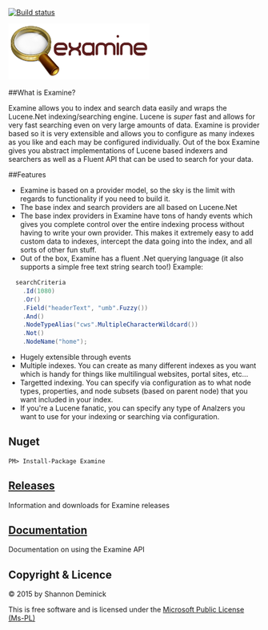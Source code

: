 [![Build status](https://ci.appveyor.com/api/projects/status/j4o4finsu8xs45r1?svg=true)](https://ci.appveyor.com/project/Shandem/examine)

![Examine](/ExamineLogo.png?raw=true)

##What is Examine?

Examine allows you to index and search data easily and wraps the Lucene.Net indexing/searching engine. Lucene is _super_ fast and allows for very fast searching even on very large amounts of data. Examine is provider based so it is very extensible and allows you to configure as many indexes as you like and each may be configured individually. Out of the box Examine gives you abstract implementations of Lucene based indexers and searchers as well as a Fluent API that can be used to search for your data.

##Features
* Examine is based on a provider model, so the sky is the limit with regards to functionality if you need to build it.
* The base index and search providers are all based on Lucene.Net
* The base index providers in Examine have tons of handy events which gives you complete control over the entire indexing process without having to write your own provider. This makes it extremely easy to add custom data to indexes, intercept the data going into the index, and all sorts of other fun stuff.
* Out of the box, Examine has a fluent .Net querying language (it also supports a simple free text string search too!) Example:

```cs
  searchCriteria
    .Id(1080)
    .Or()
    .Field("headerText", "umb".Fuzzy())
    .And()
    .NodeTypeAlias("cws".MultipleCharacterWildcard())
    .Not()
    .NodeName("home");
```

* Hugely extensible through events
* Multiple indexes. You can create as many different indexes as you want which is handy for things like multilingual websites, portal sites, etc...
* Targetted indexing. You can specify via configuration as to what node types, properties, and node subsets (based on parent node) that you want included in your index.
* If you're a Lucene fanatic, you can specify any type of Analzers you want to use for your indexing or searching via configuration.

## Nuget

	PM> Install-Package Examine

## [Releases](https://github.com/Shandem/Examine/releases)

Information and downloads for Examine releases

## [Documentation](https://github.com/Shandem/Examine/wiki)

Documentation on using the Examine API

## Copyright & Licence

&copy; 2015 by Shannon Deminick

This is free software and is licensed under the [Microsoft Public License (Ms-PL)](http://opensource.org/licenses/MS-PL)
